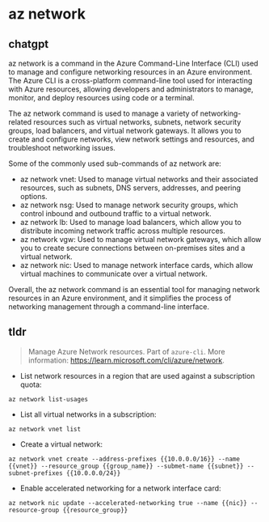 # az network 
## chatgpt 
az network is a command in the Azure Command-Line Interface (CLI) used to manage and configure networking resources in an Azure environment. The Azure CLI is a cross-platform command-line tool used for interacting with Azure resources, allowing developers and administrators to manage, monitor, and deploy resources using code or a terminal. 

The az network command is used to manage a variety of networking-related resources such as virtual networks, subnets, network security groups, load balancers, and virtual network gateways. It allows you to create and configure networks, view network settings and resources, and troubleshoot networking issues.

Some of the commonly used sub-commands of az network are:

- az network vnet: Used to manage virtual networks and their associated resources, such as subnets, DNS servers, addresses, and peering options.
- az network nsg: Used to manage network security groups, which control inbound and outbound traffic to a virtual network.
- az network lb: Used to manage load balancers, which allow you to distribute incoming network traffic across multiple resources.
- az network vgw: Used to manage virtual network gateways, which allow you to create secure connections between on-premises sites and a virtual network.
- az network nic: Used to manage network interface cards, which allow virtual machines to communicate over a virtual network.

Overall, the az network command is an essential tool for managing network resources in an Azure environment, and it simplifies the process of networking management through a command-line interface. 

## tldr 
 
> Manage Azure Network resources.
> Part of `azure-cli`.
> More information: <https://learn.microsoft.com/cli/azure/network>.

- List network resources in a region that are used against a subscription quota:

`az network list-usages`

- List all virtual networks in a subscription:

`az network vnet list`

- Create a virtual network:

`az network vnet create --address-prefixes {{10.0.0.0/16}} --name {{vnet}} --resource_group {{group_name}} --submet-name {{subnet}} --subnet-prefixes {{10.0.0.0/24}}`

- Enable accelerated networking for a network interface card:

`az network nic update --accelerated-networking true --name {{nic}} --resource-group {{resource_group}}`
